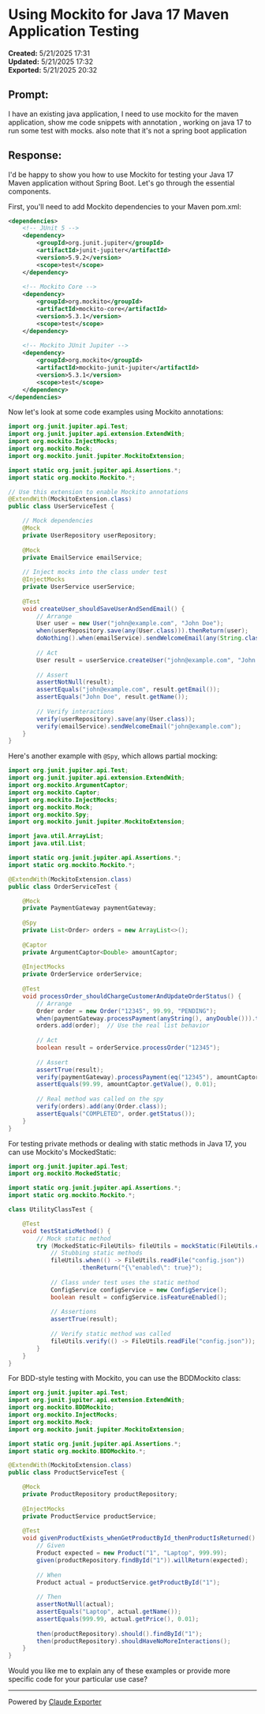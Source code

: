 # Using Mockito for Java 17 Maven Application Testing

**Created:** 5/21/2025 17:31  
**Updated:** 5/21/2025 17:32  
**Exported:** 5/21/2025 20:32  

## Prompt:
I have an existing java application,  I need to use mockito for the maven application, show me code snippets with annotation , working on java 17 to run some test with mocks. also note that it's not a spring boot application



## Response:
I'd be happy to show you how to use Mockito for testing your Java 17 Maven application without Spring Boot. Let's go through the essential components.

First, you'll need to add Mockito dependencies to your Maven pom.xml:

```xml
<dependencies>
    <!-- JUnit 5 -->
    <dependency>
        <groupId>org.junit.jupiter</groupId>
        <artifactId>junit-jupiter</artifactId>
        <version>5.9.2</version>
        <scope>test</scope>
    </dependency>
    
    <!-- Mockito Core -->
    <dependency>
        <groupId>org.mockito</groupId>
        <artifactId>mockito-core</artifactId>
        <version>5.3.1</version>
        <scope>test</scope>
    </dependency>
    
    <!-- Mockito JUnit Jupiter -->
    <dependency>
        <groupId>org.mockito</groupId>
        <artifactId>mockito-junit-jupiter</artifactId>
        <version>5.3.1</version>
        <scope>test</scope>
    </dependency>
</dependencies>
```

Now let's look at some code examples using Mockito annotations:

```java
import org.junit.jupiter.api.Test;
import org.junit.jupiter.api.extension.ExtendWith;
import org.mockito.InjectMocks;
import org.mockito.Mock;
import org.mockito.junit.jupiter.MockitoExtension;

import static org.junit.jupiter.api.Assertions.*;
import static org.mockito.Mockito.*;

// Use this extension to enable Mockito annotations
@ExtendWith(MockitoExtension.class)
public class UserServiceTest {

    // Mock dependencies
    @Mock
    private UserRepository userRepository;
    
    @Mock
    private EmailService emailService;
    
    // Inject mocks into the class under test
    @InjectMocks
    private UserService userService;
    
    @Test
    void createUser_shouldSaveUserAndSendEmail() {
        // Arrange
        User user = new User("john@example.com", "John Doe");
        when(userRepository.save(any(User.class))).thenReturn(user);
        doNothing().when(emailService).sendWelcomeEmail(any(String.class));
        
        // Act
        User result = userService.createUser("john@example.com", "John Doe");
        
        // Assert
        assertNotNull(result);
        assertEquals("john@example.com", result.getEmail());
        assertEquals("John Doe", result.getName());
        
        // Verify interactions
        verify(userRepository).save(any(User.class));
        verify(emailService).sendWelcomeEmail("john@example.com");
    }
}
```

Here's another example with `@Spy`, which allows partial mocking:

```java
import org.junit.jupiter.api.Test;
import org.junit.jupiter.api.extension.ExtendWith;
import org.mockito.ArgumentCaptor;
import org.mockito.Captor;
import org.mockito.InjectMocks;
import org.mockito.Mock;
import org.mockito.Spy;
import org.mockito.junit.jupiter.MockitoExtension;

import java.util.ArrayList;
import java.util.List;

import static org.junit.jupiter.api.Assertions.*;
import static org.mockito.Mockito.*;

@ExtendWith(MockitoExtension.class)
public class OrderServiceTest {

    @Mock
    private PaymentGateway paymentGateway;
    
    @Spy
    private List<Order> orders = new ArrayList<>();
    
    @Captor
    private ArgumentCaptor<Double> amountCaptor;
    
    @InjectMocks
    private OrderService orderService;
    
    @Test
    void processOrder_shouldChargeCustomerAndUpdateOrderStatus() {
        // Arrange
        Order order = new Order("12345", 99.99, "PENDING");
        when(paymentGateway.processPayment(anyString(), anyDouble())).thenReturn(true);
        orders.add(order);  // Use the real list behavior
        
        // Act
        boolean result = orderService.processOrder("12345");
        
        // Assert
        assertTrue(result);
        verify(paymentGateway).processPayment(eq("12345"), amountCaptor.capture());
        assertEquals(99.99, amountCaptor.getValue(), 0.01);
        
        // Real method was called on the spy
        verify(orders).add(any(Order.class));
        assertEquals("COMPLETED", order.getStatus());
    }
}
```

For testing private methods or dealing with static methods in Java 17, you can use Mockito's MockedStatic:

```java
import org.junit.jupiter.api.Test;
import org.mockito.MockedStatic;

import static org.junit.jupiter.api.Assertions.*;
import static org.mockito.Mockito.*;

class UtilityClassTest {

    @Test
    void testStaticMethod() {
        // Mock static method
        try (MockedStatic<FileUtils> fileUtils = mockStatic(FileUtils.class)) {
            // Stubbing static methods
            fileUtils.when(() -> FileUtils.readFile("config.json"))
                    .thenReturn("{\"enabled\": true}");
            
            // Class under test uses the static method
            ConfigService configService = new ConfigService();
            boolean result = configService.isFeatureEnabled();
            
            // Assertions
            assertTrue(result);
            
            // Verify static method was called
            fileUtils.verify(() -> FileUtils.readFile("config.json"));
        }
    }
}
```

For BDD-style testing with Mockito, you can use the BDDMockito class:

```java
import org.junit.jupiter.api.Test;
import org.junit.jupiter.api.extension.ExtendWith;
import org.mockito.BDDMockito;
import org.mockito.InjectMocks;
import org.mockito.Mock;
import org.mockito.junit.jupiter.MockitoExtension;

import static org.junit.jupiter.api.Assertions.*;
import static org.mockito.BDDMockito.*;

@ExtendWith(MockitoExtension.class)
public class ProductServiceTest {

    @Mock
    private ProductRepository productRepository;
    
    @InjectMocks
    private ProductService productService;
    
    @Test
    void givenProductExists_whenGetProductById_thenProductIsReturned() {
        // Given
        Product expected = new Product("1", "Laptop", 999.99);
        given(productRepository.findById("1")).willReturn(expected);
        
        // When
        Product actual = productService.getProductById("1");
        
        // Then
        assertNotNull(actual);
        assertEquals("Laptop", actual.getName());
        assertEquals(999.99, actual.getPrice(), 0.01);
        
        then(productRepository).should().findById("1");
        then(productRepository).shouldHaveNoMoreInteractions();
    }
}
```

Would you like me to explain any of these examples or provide more specific code for your particular use case?





---
Powered by [Claude Exporter](https://www.claudexporter.com)
